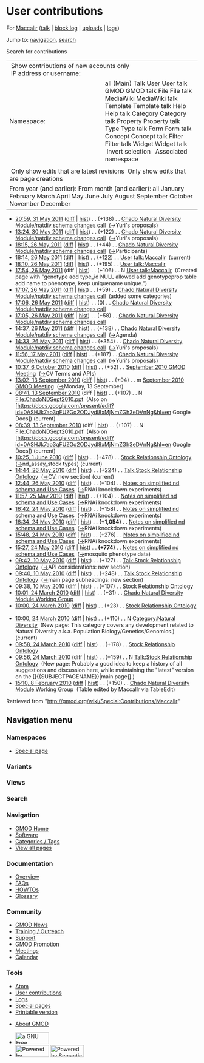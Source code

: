 <div id="mw-page-base" class="noprint">

</div>

<div id="mw-head-base" class="noprint">

</div>

<div id="content" class="mw-body" role="main">

<span id="top"></span>

<div id="mw-js-message" style="display:none;">

</div>



# <span dir="auto">User contributions</span>

<div id="bodyContent">

<div id="contentSub">

For <a
href="/mediawiki/index.php?title=User:Maccallr&amp;action=edit&amp;redlink=1"
class="new" title="User:Maccallr (page does not exist)">Maccallr</a>
([talk](/wiki/User_talk:Maccallr "User talk:Maccallr") \| [block
log](/mediawiki/index.php?title=Special:Log/block&page=User%3AMaccallr "Special:Log/block")
\|
[uploads](/wiki/Special:ListFiles/Maccallr "Special:ListFiles/Maccallr")
\| [logs](/wiki/Special:Log/Maccallr "Special:Log/Maccallr"))

</div>

<div id="jump-to-nav" class="mw-jump">

Jump to: [navigation](#mw-navigation), [search](#p-search)

</div>

<div id="mw-content-text">

Search for contributions

<table class="mw-contributions-table">
<colgroup>
<col style="width: 50%" />
<col style="width: 50%" />
</colgroup>
<tbody>
<tr class="odd">
<td colspan="2"> Show contributions of new accounts only<br />
 IP address or username:</td>
</tr>
<tr class="even">
<td class="mw-label">Namespace:</td>
<td>all (Main) Talk User User talk GMOD GMOD talk File File talk
MediaWiki MediaWiki talk Template Template talk Help Help talk Category
Category talk Property Property talk Type Type talk Form Form talk
Concept Concept talk Filter Filter talk Widget Widget talk  
 Invert selection 
 Associated namespace </td>
</tr>
<tr class="odd">
<td colspan="2"></td>
</tr>
<tr class="even">
<td colspan="2"> Only show edits that are latest revisions
 Only show edits that are page creations</td>
</tr>
<tr class="odd">
<td colspan="2">From year (and earlier): From month (and earlier): all
January February March April May June July August September October
November December</td>
</tr>
</tbody>
</table>

- <a
  href="/mediawiki/index.php?title=Chado_Natural_Diversity_Module/natdiv_schema_changes_call&amp;oldid=17723"
  class="mw-changeslist-date"
  title="Chado Natural Diversity Module/natdiv schema changes call">20:59,
  31 May 2011</a>
  ([diff](/mediawiki/index.php?title=Chado_Natural_Diversity_Module/natdiv_schema_changes_call&diff=prev&oldid=17723 "Chado Natural Diversity Module/natdiv schema changes call")
  \|
  [hist](/mediawiki/index.php?title=Chado_Natural_Diversity_Module/natdiv_schema_changes_call&action=history "Chado Natural Diversity Module/natdiv schema changes call"))
  <span class="mw-changeslist-separator">. .</span>
  <span class="mw-plusminus-pos" dir="ltr"
  title="3,200 bytes after change">(+138)</span>‎
  <span class="mw-changeslist-separator">. .</span> <a
  href="/wiki/Chado_Natural_Diversity_Module/natdiv_schema_changes_call"
  class="mw-contributions-title"
  title="Chado Natural Diversity Module/natdiv schema changes call">Chado
  Natural Diversity Module/natdiv schema changes call</a> ‎
  <span class="comment">([→](/wiki/Chado_Natural_Diversity_Module/natdiv_schema_changes_call#Yuri.27s_proposals "Chado Natural Diversity Module/natdiv schema changes call")‎<span dir="auto"><span class="autocomment">Yuri's
  proposals</span></span>)</span>
- <a
  href="/mediawiki/index.php?title=Chado_Natural_Diversity_Module/natdiv_schema_changes_call&amp;oldid=17722"
  class="mw-changeslist-date"
  title="Chado Natural Diversity Module/natdiv schema changes call">13:24,
  30 May 2011</a>
  ([diff](/mediawiki/index.php?title=Chado_Natural_Diversity_Module/natdiv_schema_changes_call&diff=prev&oldid=17722 "Chado Natural Diversity Module/natdiv schema changes call")
  \|
  [hist](/mediawiki/index.php?title=Chado_Natural_Diversity_Module/natdiv_schema_changes_call&action=history "Chado Natural Diversity Module/natdiv schema changes call"))
  <span class="mw-changeslist-separator">. .</span>
  <span class="mw-plusminus-pos" dir="ltr"
  title="3,062 bytes after change">(+122)</span>‎
  <span class="mw-changeslist-separator">. .</span> <a
  href="/wiki/Chado_Natural_Diversity_Module/natdiv_schema_changes_call"
  class="mw-contributions-title"
  title="Chado Natural Diversity Module/natdiv schema changes call">Chado
  Natural Diversity Module/natdiv schema changes call</a> ‎
  <span class="comment">([→](/wiki/Chado_Natural_Diversity_Module/natdiv_schema_changes_call#Yuri.27s_proposals "Chado Natural Diversity Module/natdiv schema changes call")‎<span dir="auto"><span class="autocomment">Yuri's
  proposals</span></span>)</span>
- <a
  href="/mediawiki/index.php?title=Chado_Natural_Diversity_Module/natdiv_schema_changes_call&amp;oldid=17715"
  class="mw-changeslist-date"
  title="Chado Natural Diversity Module/natdiv schema changes call">18:15,
  26 May 2011</a>
  ([diff](/mediawiki/index.php?title=Chado_Natural_Diversity_Module/natdiv_schema_changes_call&diff=prev&oldid=17715 "Chado Natural Diversity Module/natdiv schema changes call")
  \|
  [hist](/mediawiki/index.php?title=Chado_Natural_Diversity_Module/natdiv_schema_changes_call&action=history "Chado Natural Diversity Module/natdiv schema changes call"))
  <span class="mw-changeslist-separator">. .</span>
  <span class="mw-plusminus-pos" dir="ltr"
  title="2,932 bytes after change">(+44)</span>‎
  <span class="mw-changeslist-separator">. .</span> <a
  href="/wiki/Chado_Natural_Diversity_Module/natdiv_schema_changes_call"
  class="mw-contributions-title"
  title="Chado Natural Diversity Module/natdiv schema changes call">Chado
  Natural Diversity Module/natdiv schema changes call</a> ‎
  <span class="comment">([→](/wiki/Chado_Natural_Diversity_Module/natdiv_schema_changes_call#Participants "Chado Natural Diversity Module/natdiv schema changes call")‎<span dir="auto"><span class="autocomment">Participants</span></span>)</span>
- <a href="/mediawiki/index.php?title=User_talk:Maccallr&amp;oldid=17714"
  class="mw-changeslist-date" title="User talk:Maccallr">18:14, 26 May
  2011</a>
  ([diff](/mediawiki/index.php?title=User_talk:Maccallr&diff=prev&oldid=17714 "User talk:Maccallr")
  \|
  [hist](/mediawiki/index.php?title=User_talk:Maccallr&action=history "User talk:Maccallr"))
  <span class="mw-changeslist-separator">. .</span>
  <span class="mw-plusminus-pos" dir="ltr"
  title="423 bytes after change">(+122)</span>‎
  <span class="mw-changeslist-separator">. .</span>
  <a href="/wiki/User_talk:Maccallr" class="mw-contributions-title"
  title="User talk:Maccallr">User talk:Maccallr</a> ‎
  <span class="mw-uctop">(current)</span>
- <a href="/mediawiki/index.php?title=User_talk:Maccallr&amp;oldid=17713"
  class="mw-changeslist-date" title="User talk:Maccallr">18:10, 26 May
  2011</a>
  ([diff](/mediawiki/index.php?title=User_talk:Maccallr&diff=prev&oldid=17713 "User talk:Maccallr")
  \|
  [hist](/mediawiki/index.php?title=User_talk:Maccallr&action=history "User talk:Maccallr"))
  <span class="mw-changeslist-separator">. .</span>
  <span class="mw-plusminus-pos" dir="ltr"
  title="301 bytes after change">(+195)</span>‎
  <span class="mw-changeslist-separator">. .</span>
  <a href="/wiki/User_talk:Maccallr" class="mw-contributions-title"
  title="User talk:Maccallr">User talk:Maccallr</a> ‎
- <a href="/mediawiki/index.php?title=User_talk:Maccallr&amp;oldid=17710"
  class="mw-changeslist-date" title="User talk:Maccallr">17:54, 26 May
  2011</a> (diff \|
  [hist](/mediawiki/index.php?title=User_talk:Maccallr&action=history "User talk:Maccallr"))
  <span class="mw-changeslist-separator">. .</span>
  <span class="mw-plusminus-pos" dir="ltr"
  title="106 bytes after change">(+106)</span>‎
  <span class="mw-changeslist-separator">. .</span> N
  <a href="/wiki/User_talk:Maccallr" class="mw-contributions-title"
  title="User talk:Maccallr">User talk:Maccallr</a> ‎
  <span class="comment">(Created page with "genotype add type_id NULL
  allowed add genotypeprop table add name to phenotype, keep uniquename
  unique.")</span>
- <a
  href="/mediawiki/index.php?title=Chado_Natural_Diversity_Module/natdiv_schema_changes_call&amp;oldid=17703"
  class="mw-changeslist-date"
  title="Chado Natural Diversity Module/natdiv schema changes call">17:07,
  26 May 2011</a>
  ([diff](/mediawiki/index.php?title=Chado_Natural_Diversity_Module/natdiv_schema_changes_call&diff=prev&oldid=17703 "Chado Natural Diversity Module/natdiv schema changes call")
  \|
  [hist](/mediawiki/index.php?title=Chado_Natural_Diversity_Module/natdiv_schema_changes_call&action=history "Chado Natural Diversity Module/natdiv schema changes call"))
  <span class="mw-changeslist-separator">. .</span>
  <span class="mw-plusminus-pos" dir="ltr"
  title="2,254 bytes after change">(+59)</span>‎
  <span class="mw-changeslist-separator">. .</span> <a
  href="/wiki/Chado_Natural_Diversity_Module/natdiv_schema_changes_call"
  class="mw-contributions-title"
  title="Chado Natural Diversity Module/natdiv schema changes call">Chado
  Natural Diversity Module/natdiv schema changes call</a> ‎
  <span class="comment">(added some categories)</span>
- <a
  href="/mediawiki/index.php?title=Chado_Natural_Diversity_Module/natdiv_schema_changes_call&amp;oldid=17702"
  class="mw-changeslist-date"
  title="Chado Natural Diversity Module/natdiv schema changes call">17:06,
  26 May 2011</a>
  ([diff](/mediawiki/index.php?title=Chado_Natural_Diversity_Module/natdiv_schema_changes_call&diff=prev&oldid=17702 "Chado Natural Diversity Module/natdiv schema changes call")
  \|
  [hist](/mediawiki/index.php?title=Chado_Natural_Diversity_Module/natdiv_schema_changes_call&action=history "Chado Natural Diversity Module/natdiv schema changes call"))
  <span class="mw-changeslist-separator">. .</span>
  <span class="mw-plusminus-null" dir="ltr"
  title="2,195 bytes after change">(0)</span>‎
  <span class="mw-changeslist-separator">. .</span> <a
  href="/wiki/Chado_Natural_Diversity_Module/natdiv_schema_changes_call"
  class="mw-contributions-title"
  title="Chado Natural Diversity Module/natdiv schema changes call">Chado
  Natural Diversity Module/natdiv schema changes call</a> ‎
- <a
  href="/mediawiki/index.php?title=Chado_Natural_Diversity_Module/natdiv_schema_changes_call&amp;oldid=17701"
  class="mw-changeslist-date"
  title="Chado Natural Diversity Module/natdiv schema changes call">17:05,
  26 May 2011</a>
  ([diff](/mediawiki/index.php?title=Chado_Natural_Diversity_Module/natdiv_schema_changes_call&diff=prev&oldid=17701 "Chado Natural Diversity Module/natdiv schema changes call")
  \|
  [hist](/mediawiki/index.php?title=Chado_Natural_Diversity_Module/natdiv_schema_changes_call&action=history "Chado Natural Diversity Module/natdiv schema changes call"))
  <span class="mw-changeslist-separator">. .</span>
  <span class="mw-plusminus-pos" dir="ltr"
  title="2,195 bytes after change">(+58)</span>‎
  <span class="mw-changeslist-separator">. .</span> <a
  href="/wiki/Chado_Natural_Diversity_Module/natdiv_schema_changes_call"
  class="mw-contributions-title"
  title="Chado Natural Diversity Module/natdiv schema changes call">Chado
  Natural Diversity Module/natdiv schema changes call</a> ‎
- <a
  href="/mediawiki/index.php?title=Chado_Natural_Diversity_Module/natdiv_schema_changes_call&amp;oldid=17699"
  class="mw-changeslist-date"
  title="Chado Natural Diversity Module/natdiv schema changes call">14:37,
  26 May 2011</a>
  ([diff](/mediawiki/index.php?title=Chado_Natural_Diversity_Module/natdiv_schema_changes_call&diff=prev&oldid=17699 "Chado Natural Diversity Module/natdiv schema changes call")
  \|
  [hist](/mediawiki/index.php?title=Chado_Natural_Diversity_Module/natdiv_schema_changes_call&action=history "Chado Natural Diversity Module/natdiv schema changes call"))
  <span class="mw-changeslist-separator">. .</span>
  <span class="mw-plusminus-pos" dir="ltr"
  title="1,981 bytes after change">(+138)</span>‎
  <span class="mw-changeslist-separator">. .</span> <a
  href="/wiki/Chado_Natural_Diversity_Module/natdiv_schema_changes_call"
  class="mw-contributions-title"
  title="Chado Natural Diversity Module/natdiv schema changes call">Chado
  Natural Diversity Module/natdiv schema changes call</a> ‎
  <span class="comment">([→](/wiki/Chado_Natural_Diversity_Module/natdiv_schema_changes_call#Agenda "Chado Natural Diversity Module/natdiv schema changes call")‎<span dir="auto"><span class="autocomment">Agenda</span></span>)</span>
- <a
  href="/mediawiki/index.php?title=Chado_Natural_Diversity_Module/natdiv_schema_changes_call&amp;oldid=17698"
  class="mw-changeslist-date"
  title="Chado Natural Diversity Module/natdiv schema changes call">14:33,
  26 May 2011</a>
  ([diff](/mediawiki/index.php?title=Chado_Natural_Diversity_Module/natdiv_schema_changes_call&diff=prev&oldid=17698 "Chado Natural Diversity Module/natdiv schema changes call")
  \|
  [hist](/mediawiki/index.php?title=Chado_Natural_Diversity_Module/natdiv_schema_changes_call&action=history "Chado Natural Diversity Module/natdiv schema changes call"))
  <span class="mw-changeslist-separator">. .</span>
  <span class="mw-plusminus-pos" dir="ltr"
  title="1,843 bytes after change">(+354)</span>‎
  <span class="mw-changeslist-separator">. .</span> <a
  href="/wiki/Chado_Natural_Diversity_Module/natdiv_schema_changes_call"
  class="mw-contributions-title"
  title="Chado Natural Diversity Module/natdiv schema changes call">Chado
  Natural Diversity Module/natdiv schema changes call</a> ‎
  <span class="comment">([→](/wiki/Chado_Natural_Diversity_Module/natdiv_schema_changes_call#Yuri.27s_proposals "Chado Natural Diversity Module/natdiv schema changes call")‎<span dir="auto"><span class="autocomment">Yuri's
  proposals</span></span>)</span>
- <a
  href="/mediawiki/index.php?title=Chado_Natural_Diversity_Module/natdiv_schema_changes_call&amp;oldid=17685"
  class="mw-changeslist-date"
  title="Chado Natural Diversity Module/natdiv schema changes call">11:56,
  17 May 2011</a>
  ([diff](/mediawiki/index.php?title=Chado_Natural_Diversity_Module/natdiv_schema_changes_call&diff=prev&oldid=17685 "Chado Natural Diversity Module/natdiv schema changes call")
  \|
  [hist](/mediawiki/index.php?title=Chado_Natural_Diversity_Module/natdiv_schema_changes_call&action=history "Chado Natural Diversity Module/natdiv schema changes call"))
  <span class="mw-changeslist-separator">. .</span>
  <span class="mw-plusminus-pos" dir="ltr"
  title="1,263 bytes after change">(+187)</span>‎
  <span class="mw-changeslist-separator">. .</span> <a
  href="/wiki/Chado_Natural_Diversity_Module/natdiv_schema_changes_call"
  class="mw-contributions-title"
  title="Chado Natural Diversity Module/natdiv schema changes call">Chado
  Natural Diversity Module/natdiv schema changes call</a> ‎
  <span class="comment">([→](/wiki/Chado_Natural_Diversity_Module/natdiv_schema_changes_call#Yuri.27s_proposals "Chado Natural Diversity Module/natdiv schema changes call")‎<span dir="auto"><span class="autocomment">Yuri's
  proposals</span></span>)</span>
- <a
  href="/mediawiki/index.php?title=September_2010_GMOD_Meeting&amp;oldid=14700"
  class="mw-changeslist-date" title="September 2010 GMOD Meeting">10:37, 6
  October 2010</a>
  ([diff](/mediawiki/index.php?title=September_2010_GMOD_Meeting&diff=prev&oldid=14700 "September 2010 GMOD Meeting")
  \|
  [hist](/mediawiki/index.php?title=September_2010_GMOD_Meeting&action=history "September 2010 GMOD Meeting"))
  <span class="mw-changeslist-separator">. .</span>
  <span class="mw-plusminus-pos" dir="ltr"
  title="44,487 bytes after change">(+52)</span>‎
  <span class="mw-changeslist-separator">. .</span>
  <a href="/wiki/September_2010_GMOD_Meeting"
  class="mw-contributions-title"
  title="September 2010 GMOD Meeting">September 2010 GMOD Meeting</a> ‎
  <span class="comment">([→](/wiki/September_2010_GMOD_Meeting#CV_Terms_and_APIs "September 2010 GMOD Meeting")‎<span dir="auto"><span class="autocomment">CV
  Terms and APIs</span></span>)</span>
- <a
  href="/mediawiki/index.php?title=September_2010_GMOD_Meeting&amp;oldid=14459"
  class="mw-changeslist-date" title="September 2010 GMOD Meeting">13:02,
  13 September 2010</a>
  ([diff](/mediawiki/index.php?title=September_2010_GMOD_Meeting&diff=prev&oldid=14459 "September 2010 GMOD Meeting")
  \|
  [hist](/mediawiki/index.php?title=September_2010_GMOD_Meeting&action=history "September 2010 GMOD Meeting"))
  <span class="mw-changeslist-separator">. .</span>
  <span class="mw-plusminus-pos" dir="ltr"
  title="16,321 bytes after change">(+94)</span>‎
  <span class="mw-changeslist-separator">. .</span> m
  <a href="/wiki/September_2010_GMOD_Meeting"
  class="mw-contributions-title"
  title="September 2010 GMOD Meeting">September 2010 GMOD Meeting</a> ‎
  <span class="comment">([→](/wiki/September_2010_GMOD_Meeting#Monday.2C_13_September "September 2010 GMOD Meeting")‎<span dir="auto"><span class="autocomment">Monday,
  13 September</span></span>)</span>
- <a
  href="/mediawiki/index.php?title=File:ChadoNDSept2010.ppt&amp;oldid=14457"
  class="mw-changeslist-date" title="File:ChadoNDSept2010.ppt">08:41, 13
  September 2010</a> (diff \|
  [hist](/mediawiki/index.php?title=File:ChadoNDSept2010.ppt&action=history "File:ChadoNDSept2010.ppt"))
  <span class="mw-changeslist-separator">. .</span>
  <span class="mw-plusminus-pos" dir="ltr"
  title="107 bytes after change">(+107)</span>‎
  <span class="mw-changeslist-separator">. .</span> N
  <a href="/wiki/File:ChadoNDSept2010.ppt" class="mw-contributions-title"
  title="File:ChadoNDSept2010.ppt">File:ChadoNDSept2010.ppt</a> ‎
  <span class="comment">(Also on
  \[https://docs.google.com/present/edit?id=0ASHJk7ao3qFUZGo2ODJydl8xMjNmZGh3eDVnNg&hl=en
  Google Docs\])</span> <span class="mw-uctop">(current)</span>
- <a
  href="/mediawiki/index.php?title=File:ChadoNDSept2010.pdf&amp;oldid=14456"
  class="mw-changeslist-date" title="File:ChadoNDSept2010.pdf">08:39, 13
  September 2010</a> (diff \|
  [hist](/mediawiki/index.php?title=File:ChadoNDSept2010.pdf&action=history "File:ChadoNDSept2010.pdf"))
  <span class="mw-changeslist-separator">. .</span>
  <span class="mw-plusminus-pos" dir="ltr"
  title="107 bytes after change">(+107)</span>‎
  <span class="mw-changeslist-separator">. .</span> N
  <a href="/wiki/File:ChadoNDSept2010.pdf" class="mw-contributions-title"
  title="File:ChadoNDSept2010.pdf">File:ChadoNDSept2010.pdf</a> ‎
  <span class="comment">(Also on
  \[https://docs.google.com/present/edit?id=0ASHJk7ao3qFUZGo2ODJydl8xMjNmZGh3eDVnNg&hl=en
  Google Docs\])</span> <span class="mw-uctop">(current)</span>
- <a
  href="/mediawiki/index.php?title=Stock_Relationship_Ontology&amp;oldid=12802"
  class="mw-changeslist-date" title="Stock Relationship Ontology">10:25, 1
  June 2010</a>
  ([diff](/mediawiki/index.php?title=Stock_Relationship_Ontology&diff=prev&oldid=12802 "Stock Relationship Ontology")
  \|
  [hist](/mediawiki/index.php?title=Stock_Relationship_Ontology&action=history "Stock Relationship Ontology"))
  <span class="mw-changeslist-separator">. .</span>
  <span class="mw-plusminus-pos" dir="ltr"
  title="2,034 bytes after change">(+478)</span>‎
  <span class="mw-changeslist-separator">. .</span>
  <a href="/wiki/Stock_Relationship_Ontology"
  class="mw-contributions-title" title="Stock Relationship Ontology">Stock
  Relationship Ontology</a> ‎
  <span class="comment">([→](/wiki/Stock_Relationship_Ontology#nd_assay_stock_types "Stock Relationship Ontology")‎<span dir="auto"><span class="autocomment">nd_assay_stock
  types</span></span>)</span> <span class="mw-uctop">(current)</span>
- <a
  href="/mediawiki/index.php?title=Talk:Stock_Relationship_Ontology&amp;oldid=12739"
  class="mw-changeslist-date"
  title="Talk:Stock Relationship Ontology">14:44, 26 May 2010</a>
  ([diff](/mediawiki/index.php?title=Talk:Stock_Relationship_Ontology&diff=prev&oldid=12739 "Talk:Stock Relationship Ontology")
  \|
  [hist](/mediawiki/index.php?title=Talk:Stock_Relationship_Ontology&action=history "Talk:Stock Relationship Ontology"))
  <span class="mw-changeslist-separator">. .</span>
  <span class="mw-plusminus-pos" dir="ltr"
  title="758 bytes after change">(+224)</span>‎
  <span class="mw-changeslist-separator">. .</span>
  <a href="/wiki/Talk:Stock_Relationship_Ontology"
  class="mw-contributions-title"
  title="Talk:Stock Relationship Ontology">Talk:Stock Relationship
  Ontology</a> ‎
  <span class="comment">([→](/wiki/Talk:Stock_Relationship_Ontology#CV "Talk:Stock Relationship Ontology")‎<span dir="auto"><span class="autocomment">CV:
  </span> new section</span>)</span>
  <span class="mw-uctop">(current)</span>
- <a
  href="/mediawiki/index.php?title=Notes_on_simplified_nd_schema_and_Use_Cases&amp;oldid=12738"
  class="mw-changeslist-date"
  title="Notes on simplified nd schema and Use Cases">12:44, 26 May
  2010</a>
  ([diff](/mediawiki/index.php?title=Notes_on_simplified_nd_schema_and_Use_Cases&diff=prev&oldid=12738 "Notes on simplified nd schema and Use Cases")
  \|
  [hist](/mediawiki/index.php?title=Notes_on_simplified_nd_schema_and_Use_Cases&action=history "Notes on simplified nd schema and Use Cases"))
  <span class="mw-changeslist-separator">. .</span>
  <span class="mw-plusminus-pos" dir="ltr"
  title="12,859 bytes after change">(+104)</span>‎
  <span class="mw-changeslist-separator">. .</span>
  <a href="/wiki/Notes_on_simplified_nd_schema_and_Use_Cases"
  class="mw-contributions-title"
  title="Notes on simplified nd schema and Use Cases">Notes on simplified
  nd schema and Use Cases</a> ‎
  <span class="comment">([→](/wiki/Notes_on_simplified_nd_schema_and_Use_Cases#RNAi_knockdown_experiments "Notes on simplified nd schema and Use Cases")‎<span dir="auto"><span class="autocomment">RNAi
  knockdown experiments</span></span>)</span>
- <a
  href="/mediawiki/index.php?title=Notes_on_simplified_nd_schema_and_Use_Cases&amp;oldid=12720"
  class="mw-changeslist-date"
  title="Notes on simplified nd schema and Use Cases">11:57, 25 May
  2010</a>
  ([diff](/mediawiki/index.php?title=Notes_on_simplified_nd_schema_and_Use_Cases&diff=prev&oldid=12720 "Notes on simplified nd schema and Use Cases")
  \|
  [hist](/mediawiki/index.php?title=Notes_on_simplified_nd_schema_and_Use_Cases&action=history "Notes on simplified nd schema and Use Cases"))
  <span class="mw-changeslist-separator">. .</span>
  <span class="mw-plusminus-pos" dir="ltr"
  title="12,733 bytes after change">(+104)</span>‎
  <span class="mw-changeslist-separator">. .</span>
  <a href="/wiki/Notes_on_simplified_nd_schema_and_Use_Cases"
  class="mw-contributions-title"
  title="Notes on simplified nd schema and Use Cases">Notes on simplified
  nd schema and Use Cases</a> ‎
  <span class="comment">([→](/wiki/Notes_on_simplified_nd_schema_and_Use_Cases#RNAi_knockdown_experiments "Notes on simplified nd schema and Use Cases")‎<span dir="auto"><span class="autocomment">RNAi
  knockdown experiments</span></span>)</span>
- <a
  href="/mediawiki/index.php?title=Notes_on_simplified_nd_schema_and_Use_Cases&amp;oldid=12679"
  class="mw-changeslist-date"
  title="Notes on simplified nd schema and Use Cases">16:42, 24 May
  2010</a>
  ([diff](/mediawiki/index.php?title=Notes_on_simplified_nd_schema_and_Use_Cases&diff=prev&oldid=12679 "Notes on simplified nd schema and Use Cases")
  \|
  [hist](/mediawiki/index.php?title=Notes_on_simplified_nd_schema_and_Use_Cases&action=history "Notes on simplified nd schema and Use Cases"))
  <span class="mw-changeslist-separator">. .</span>
  <span class="mw-plusminus-pos" dir="ltr"
  title="12,629 bytes after change">(+158)</span>‎
  <span class="mw-changeslist-separator">. .</span>
  <a href="/wiki/Notes_on_simplified_nd_schema_and_Use_Cases"
  class="mw-contributions-title"
  title="Notes on simplified nd schema and Use Cases">Notes on simplified
  nd schema and Use Cases</a> ‎
  <span class="comment">([→](/wiki/Notes_on_simplified_nd_schema_and_Use_Cases#RNAi_knockdown_experiments "Notes on simplified nd schema and Use Cases")‎<span dir="auto"><span class="autocomment">RNAi
  knockdown experiments</span></span>)</span>
- <a
  href="/mediawiki/index.php?title=Notes_on_simplified_nd_schema_and_Use_Cases&amp;oldid=12678"
  class="mw-changeslist-date"
  title="Notes on simplified nd schema and Use Cases">16:34, 24 May
  2010</a>
  ([diff](/mediawiki/index.php?title=Notes_on_simplified_nd_schema_and_Use_Cases&diff=prev&oldid=12678 "Notes on simplified nd schema and Use Cases")
  \|
  [hist](/mediawiki/index.php?title=Notes_on_simplified_nd_schema_and_Use_Cases&action=history "Notes on simplified nd schema and Use Cases"))
  <span class="mw-changeslist-separator">. .</span> **(+1,054)**‎
  <span class="mw-changeslist-separator">. .</span>
  <a href="/wiki/Notes_on_simplified_nd_schema_and_Use_Cases"
  class="mw-contributions-title"
  title="Notes on simplified nd schema and Use Cases">Notes on simplified
  nd schema and Use Cases</a> ‎
  <span class="comment">([→](/wiki/Notes_on_simplified_nd_schema_and_Use_Cases#RNAi_knockdown_experiments "Notes on simplified nd schema and Use Cases")‎<span dir="auto"><span class="autocomment">RNAi
  knockdown experiments</span></span>)</span>
- <a
  href="/mediawiki/index.php?title=Notes_on_simplified_nd_schema_and_Use_Cases&amp;oldid=12677"
  class="mw-changeslist-date"
  title="Notes on simplified nd schema and Use Cases">15:48, 24 May
  2010</a>
  ([diff](/mediawiki/index.php?title=Notes_on_simplified_nd_schema_and_Use_Cases&diff=prev&oldid=12677 "Notes on simplified nd schema and Use Cases")
  \|
  [hist](/mediawiki/index.php?title=Notes_on_simplified_nd_schema_and_Use_Cases&action=history "Notes on simplified nd schema and Use Cases"))
  <span class="mw-changeslist-separator">. .</span>
  <span class="mw-plusminus-pos" dir="ltr"
  title="11,417 bytes after change">(+276)</span>‎
  <span class="mw-changeslist-separator">. .</span>
  <a href="/wiki/Notes_on_simplified_nd_schema_and_Use_Cases"
  class="mw-contributions-title"
  title="Notes on simplified nd schema and Use Cases">Notes on simplified
  nd schema and Use Cases</a> ‎
  <span class="comment">([→](/wiki/Notes_on_simplified_nd_schema_and_Use_Cases#RNAi_knockdown_experiments "Notes on simplified nd schema and Use Cases")‎<span dir="auto"><span class="autocomment">RNAi
  knockdown experiments</span></span>)</span>
- <a
  href="/mediawiki/index.php?title=Notes_on_simplified_nd_schema_and_Use_Cases&amp;oldid=12676"
  class="mw-changeslist-date"
  title="Notes on simplified nd schema and Use Cases">15:27, 24 May
  2010</a>
  ([diff](/mediawiki/index.php?title=Notes_on_simplified_nd_schema_and_Use_Cases&diff=prev&oldid=12676 "Notes on simplified nd schema and Use Cases")
  \|
  [hist](/mediawiki/index.php?title=Notes_on_simplified_nd_schema_and_Use_Cases&action=history "Notes on simplified nd schema and Use Cases"))
  <span class="mw-changeslist-separator">. .</span> **(+774)**‎
  <span class="mw-changeslist-separator">. .</span>
  <a href="/wiki/Notes_on_simplified_nd_schema_and_Use_Cases"
  class="mw-contributions-title"
  title="Notes on simplified nd schema and Use Cases">Notes on simplified
  nd schema and Use Cases</a> ‎
  <span class="comment">([→](/wiki/Notes_on_simplified_nd_schema_and_Use_Cases#mosquito_phenotype_data "Notes on simplified nd schema and Use Cases")‎<span dir="auto"><span class="autocomment">mosquito
  phenotype data</span></span>)</span>
- <a
  href="/mediawiki/index.php?title=Talk:Stock_Relationship_Ontology&amp;oldid=12515"
  class="mw-changeslist-date"
  title="Talk:Stock Relationship Ontology">09:42, 10 May 2010</a>
  ([diff](/mediawiki/index.php?title=Talk:Stock_Relationship_Ontology&diff=prev&oldid=12515 "Talk:Stock Relationship Ontology")
  \|
  [hist](/mediawiki/index.php?title=Talk:Stock_Relationship_Ontology&action=history "Talk:Stock Relationship Ontology"))
  <span class="mw-changeslist-separator">. .</span>
  <span class="mw-plusminus-pos" dir="ltr"
  title="534 bytes after change">(+127)</span>‎
  <span class="mw-changeslist-separator">. .</span>
  <a href="/wiki/Talk:Stock_Relationship_Ontology"
  class="mw-contributions-title"
  title="Talk:Stock Relationship Ontology">Talk:Stock Relationship
  Ontology</a> ‎
  <span class="comment">([→](/wiki/Talk:Stock_Relationship_Ontology#API_considerations "Talk:Stock Relationship Ontology")‎<span dir="auto"><span class="autocomment">API
  considerations: </span> new section</span>)</span>
- <a
  href="/mediawiki/index.php?title=Talk:Stock_Relationship_Ontology&amp;oldid=12514"
  class="mw-changeslist-date"
  title="Talk:Stock Relationship Ontology">09:40, 10 May 2010</a>
  ([diff](/mediawiki/index.php?title=Talk:Stock_Relationship_Ontology&diff=prev&oldid=12514 "Talk:Stock Relationship Ontology")
  \|
  [hist](/mediawiki/index.php?title=Talk:Stock_Relationship_Ontology&action=history "Talk:Stock Relationship Ontology"))
  <span class="mw-changeslist-separator">. .</span>
  <span class="mw-plusminus-pos" dir="ltr"
  title="407 bytes after change">(+248)</span>‎
  <span class="mw-changeslist-separator">. .</span>
  <a href="/wiki/Talk:Stock_Relationship_Ontology"
  class="mw-contributions-title"
  title="Talk:Stock Relationship Ontology">Talk:Stock Relationship
  Ontology</a> ‎
  <span class="comment">([→](/wiki/Talk:Stock_Relationship_Ontology#main_page_subheadings "Talk:Stock Relationship Ontology")‎<span dir="auto"><span class="autocomment">main
  page subheadings: </span> new section</span>)</span>
- <a
  href="/mediawiki/index.php?title=Stock_Relationship_Ontology&amp;oldid=12513"
  class="mw-changeslist-date" title="Stock Relationship Ontology">09:38,
  10 May 2010</a>
  ([diff](/mediawiki/index.php?title=Stock_Relationship_Ontology&diff=prev&oldid=12513 "Stock Relationship Ontology")
  \|
  [hist](/mediawiki/index.php?title=Stock_Relationship_Ontology&action=history "Stock Relationship Ontology"))
  <span class="mw-changeslist-separator">. .</span>
  <span class="mw-plusminus-pos" dir="ltr"
  title="412 bytes after change">(+107)</span>‎
  <span class="mw-changeslist-separator">. .</span>
  <a href="/wiki/Stock_Relationship_Ontology"
  class="mw-contributions-title" title="Stock Relationship Ontology">Stock
  Relationship Ontology</a> ‎
- <a
  href="/mediawiki/index.php?title=Chado_Natural_Diversity_Module_Working_Group&amp;oldid=12175"
  class="mw-changeslist-date"
  title="Chado Natural Diversity Module Working Group">10:01, 24 March
  2010</a>
  ([diff](/mediawiki/index.php?title=Chado_Natural_Diversity_Module_Working_Group&diff=prev&oldid=12175 "Chado Natural Diversity Module Working Group")
  \|
  [hist](/mediawiki/index.php?title=Chado_Natural_Diversity_Module_Working_Group&action=history "Chado Natural Diversity Module Working Group"))
  <span class="mw-changeslist-separator">. .</span>
  <span class="mw-plusminus-pos" dir="ltr"
  title="4,884 bytes after change">(+31)</span>‎
  <span class="mw-changeslist-separator">. .</span>
  <a href="/wiki/Chado_Natural_Diversity_Module_Working_Group"
  class="mw-contributions-title"
  title="Chado Natural Diversity Module Working Group">Chado Natural
  Diversity Module Working Group</a> ‎
- <a
  href="/mediawiki/index.php?title=Stock_Relationship_Ontology&amp;oldid=12174"
  class="mw-changeslist-date" title="Stock Relationship Ontology">10:00,
  24 March 2010</a>
  ([diff](/mediawiki/index.php?title=Stock_Relationship_Ontology&diff=prev&oldid=12174 "Stock Relationship Ontology")
  \|
  [hist](/mediawiki/index.php?title=Stock_Relationship_Ontology&action=history "Stock Relationship Ontology"))
  <span class="mw-changeslist-separator">. .</span>
  <span class="mw-plusminus-pos" dir="ltr"
  title="305 bytes after change">(+23)</span>‎
  <span class="mw-changeslist-separator">. .</span>
  <a href="/wiki/Stock_Relationship_Ontology"
  class="mw-contributions-title" title="Stock Relationship Ontology">Stock
  Relationship Ontology</a> ‎
- <a
  href="/mediawiki/index.php?title=Category:Natural_Diversity&amp;oldid=12173"
  class="mw-changeslist-date" title="Category:Natural Diversity">10:00, 24
  March 2010</a> (diff \|
  [hist](/mediawiki/index.php?title=Category:Natural_Diversity&action=history "Category:Natural Diversity"))
  <span class="mw-changeslist-separator">. .</span>
  <span class="mw-plusminus-pos" dir="ltr"
  title="110 bytes after change">(+110)</span>‎
  <span class="mw-changeslist-separator">. .</span> N
  <a href="/wiki/Category:Natural_Diversity"
  class="mw-contributions-title"
  title="Category:Natural Diversity">Category:Natural Diversity</a> ‎
  <span class="comment">(New page: This category covers any development
  related to Natural Diversity a.k.a. Population
  Biology/Genetics/Genomics.)</span>
  <span class="mw-uctop">(current)</span>
- <a
  href="/mediawiki/index.php?title=Stock_Relationship_Ontology&amp;oldid=12172"
  class="mw-changeslist-date" title="Stock Relationship Ontology">09:58,
  24 March 2010</a>
  ([diff](/mediawiki/index.php?title=Stock_Relationship_Ontology&diff=prev&oldid=12172 "Stock Relationship Ontology")
  \|
  [hist](/mediawiki/index.php?title=Stock_Relationship_Ontology&action=history "Stock Relationship Ontology"))
  <span class="mw-changeslist-separator">. .</span>
  <span class="mw-plusminus-pos" dir="ltr"
  title="282 bytes after change">(+178)</span>‎
  <span class="mw-changeslist-separator">. .</span>
  <a href="/wiki/Stock_Relationship_Ontology"
  class="mw-contributions-title" title="Stock Relationship Ontology">Stock
  Relationship Ontology</a> ‎
- <a
  href="/mediawiki/index.php?title=Talk:Stock_Relationship_Ontology&amp;oldid=12171"
  class="mw-changeslist-date"
  title="Talk:Stock Relationship Ontology">09:56, 24 March 2010</a>
  (diff \|
  [hist](/mediawiki/index.php?title=Talk:Stock_Relationship_Ontology&action=history "Talk:Stock Relationship Ontology"))
  <span class="mw-changeslist-separator">. .</span>
  <span class="mw-plusminus-pos" dir="ltr"
  title="159 bytes after change">(+159)</span>‎
  <span class="mw-changeslist-separator">. .</span> N
  <a href="/wiki/Talk:Stock_Relationship_Ontology"
  class="mw-contributions-title"
  title="Talk:Stock Relationship Ontology">Talk:Stock Relationship
  Ontology</a> ‎ <span class="comment">(New page: Probably a good idea to
  keep a history of all suggestions and discussion here, while
  maintaining the "latest" version on the \[\[{{SUBJECTPAGENAME}}\|main
  page\]\].)</span>
- <a
  href="/mediawiki/index.php?title=Chado_Natural_Diversity_Module_Working_Group&amp;oldid=11912"
  class="mw-changeslist-date"
  title="Chado Natural Diversity Module Working Group">15:10, 8 February
  2010</a>
  ([diff](/mediawiki/index.php?title=Chado_Natural_Diversity_Module_Working_Group&diff=prev&oldid=11912 "Chado Natural Diversity Module Working Group")
  \|
  [hist](/mediawiki/index.php?title=Chado_Natural_Diversity_Module_Working_Group&action=history "Chado Natural Diversity Module Working Group"))
  <span class="mw-changeslist-separator">. .</span>
  <span class="mw-plusminus-pos" dir="ltr"
  title="4,551 bytes after change">(+150)</span>‎
  <span class="mw-changeslist-separator">. .</span>
  <a href="/wiki/Chado_Natural_Diversity_Module_Working_Group"
  class="mw-contributions-title"
  title="Chado Natural Diversity Module Working Group">Chado Natural
  Diversity Module Working Group</a> ‎ <span class="comment">(Table
  edited by Maccallr via TableEdit)</span>

</div>

<div class="printfooter">

Retrieved from "<http://gmod.org/wiki/Special:Contributions/Maccallr>"

</div>

<div id="catlinks" class="catlinks catlinks-allhidden">

</div>

<div class="visualClear">

</div>

</div>

</div>

<div id="mw-navigation">

## Navigation menu

<div id="mw-head">



<div id="left-navigation">

<div id="p-namespaces" class="vectorTabs" role="navigation"
aria-labelledby="p-namespaces-label">

### Namespaces

- <span id="ca-nstab-special">[Special
  page](/wiki/Special:Contributions/Maccallr "This is a special page, you cannot edit the page itself")</span>

</div>

<div id="p-variants" class="vectorMenu emptyPortlet" role="navigation"
aria-labelledby="p-variants-label">

### 

### Variants[](#)

<div class="menu">

</div>

</div>

</div>

<div id="right-navigation">

<div id="p-views" class="vectorTabs emptyPortlet" role="navigation"
aria-labelledby="p-views-label">

### Views

</div>



</div>

<div id="p-search" role="search">

### Search

<div id="simpleSearch">

</div>

</div>

</div>

</div>

<div id="mw-panel">

<div id="p-logo" role="banner">

<a href="/wiki/Main_Page"
style="background-image: url(http://gmod.org/images/GMOD-cogs.png);"
title="Visit the main page"></a>

</div>

<div id="p-Navigation" class="portal" role="navigation"
aria-labelledby="p-Navigation-label">

### Navigation

<div class="body">

- <span id="n-GMOD-Home">[GMOD Home](/wiki/Main_Page)</span>
- <span id="n-Software">[Software](/wiki/GMOD_Components)</span>
- <span id="n-Categories-.2F-Tags">[Categories /
  Tags](/wiki/Categories)</span>
- <span id="n-View-all-pages">[View all
  pages](/wiki/Special:AllPages)</span>

</div>

</div>

<div id="p-Documentation" class="portal" role="navigation"
aria-labelledby="p-Documentation-label">

### Documentation

<div class="body">

- <span id="n-Overview">[Overview](/wiki/Overview)</span>
- <span id="n-FAQs">[FAQs](/wiki/Category:FAQ)</span>
- <span id="n-HOWTOs">[HOWTOs](/wiki/Category:HOWTO)</span>
- <span id="n-Glossary">[Glossary](/wiki/Glossary)</span>

</div>

</div>

<div id="p-Community" class="portal" role="navigation"
aria-labelledby="p-Community-label">

### Community

<div class="body">

- <span id="n-GMOD-News">[GMOD News](/wiki/GMOD_News)</span>
- <span id="n-Training-.2F-Outreach">[Training /
  Outreach](/wiki/Training_and_Outreach)</span>
- <span id="n-Support">[Support](/wiki/Support)</span>
- <span id="n-GMOD-Promotion">[GMOD
  Promotion](/wiki/GMOD_Promotion)</span>
- <span id="n-Meetings">[Meetings](/wiki/Meetings)</span>
- <span id="n-Calendar">[Calendar](/wiki/Calendar)</span>

</div>

</div>

<div id="p-tb" class="portal" role="navigation"
aria-labelledby="p-tb-label">

### Tools

<div class="body">

- <span id="feedlinks"><a
  href="http://gmod.org/mediawiki/index.php?title=Special:Contributions/Maccallr&amp;feed=atom"
  id="feed-atom" class="feedlink" rel="alternate"
  type="application/atom+xml" title="Atom feed for this page">Atom</a></span>
- <span id="t-contributions">[User
  contributions](/wiki/Special:Contributions/Maccallr "A list of contributions of this user")</span>
- <span id="t-log">[Logs](/wiki/Special:Log/Maccallr)</span>
- <span id="t-specialpages"><a href="/wiki/Special:SpecialPages" accesskey="q"
  title="A list of all special pages [q]">Special pages</a></span>
- <span id="t-print"><a
  href="/mediawiki/index.php?title=Special:Contributions/Maccallr&amp;printable=yes"
  rel="alternate" accesskey="p"
  title="Printable version of this page [p]">Printable version</a></span>

</div>

</div>

</div>

</div>

<div id="footer" role="contentinfo">

- <span id="footer-places-about">[About
  GMOD](/wiki/GMOD:About "GMOD:About")</span>

<!-- -->

- <span id="footer-copyrightico">[<img src="http://www.gnu.org/graphics/gfdl-logo-small.png" width="88"
  height="31" alt="a GNU Free Documentation License" />](http://www.gnu.org/licenses/fdl-1.3.html)</span>
- <span id="footer-poweredbyico">[<img src="/mediawiki/skins/common/images/poweredby_mediawiki_88x31.png"
  width="88" height="31" alt="Powered by MediaWiki" />](//www.mediawiki.org/)
  [<img
  src="/mediawiki/extensions/SemanticMediaWiki/includes/../resources/images/smw_button.png"
  width="88" height="31" alt="Powered by Semantic MediaWiki" />](https://www.semantic-mediawiki.org/wiki/Semantic_MediaWiki)</span>

<div style="clear:both">

</div>

</div>
